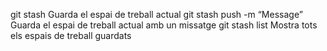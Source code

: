 git stash
Guarda el espai de treball actual
git stash push -m “Message”
Guarda el espai de treball actual amb un missatge
git stash list
Mostra tots els espais de treball guardats
